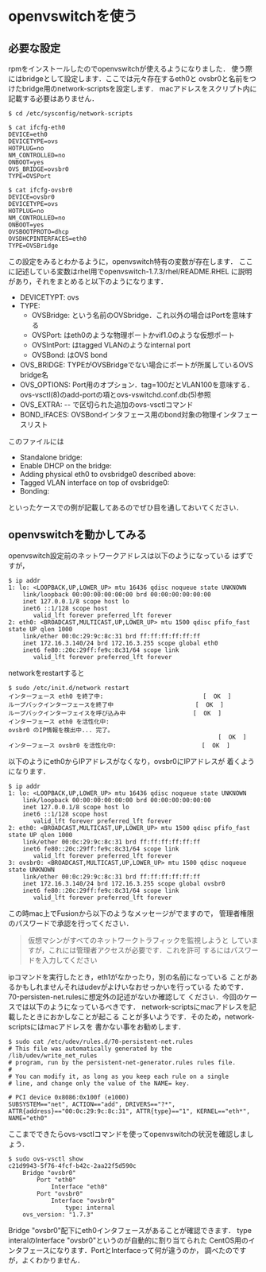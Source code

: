 # openvswitchを使う

## 必要な設定

rpmをインストールしたのでopenvswitchが使えるようになりました．
使う際にはbridgeとして設定します．ここでは元々存在するeth0と
ovsbr0と名前をつけたbridge用のnetwork-scriptsを設定します．
macアドレスをスクリプト内に記載する必要はありません．

    $ cd /etc/sysconfig/network-scripts
    
    $ cat ifcfg-eth0
    DEVICE=eth0
    DEVICETYPE=ovs
    HOTPLUG=no
    NM_CONTROLLED=no
    ONBOOT=yes
    OVS_BRIDGE=ovsbr0
    TYPE=OVSPort
    
    $ cat ifcfg-ovsbr0
    DEVICE=ovsbr0
    DEVICETYPE=ovs
    HOTPLUG=no
    NM_CONTROLLED=no
    ONBOOT=yes
    OVSBOOTPROTO=dhcp
    OVSDHCPINTERFACES=eth0
    TYPE=OVSBridge

この設定をみるとわかるように，openvswitch特有の変数が存在します．
ここに記述している変数はrhel用でopenvswitch-1.7.3/rhel/README.RHEL
に説明があり，それをまとめると以下のようになります．

* DEVICETYPT: ovs
* TYPE:
    * OVSBridge: <name>という名前のOVSbridge．これ以外の場合はPortを意味する
    * OVSPort: <name>はeth0のような物理ポートかvif1.0のような仮想ポート
    *  OVSIntPort: <name>はtagged VLANのようなinternal port
    *  OVSBond: <name>はOVS bond
* OVS_BRIDGE: TYPEがOVSBridgeでない場合にポートが所属しているOVS bridge名
* OVS_OPTIONS: Port用のオプション．tag=100だとVLAN100を意味する．ovs-vsctl(8)のadd-portの項とovs-vswitchd.conf.db(5)参照
* OVS_EXTRA: -- で区切られた追加のovs-vsctlコマンド
* BOND_IFACES: OVSBondインタフェース用のbond対象の物理インタフェースリスト

このファイルには

* Standalone bridge:
* Enable DHCP on the bridge:
* Adding physical eth0 to ovsbridge0 described above:
* Tagged VLAN interface on top of ovsbridge0:
* Bonding:

といったケースでの例が記載してあるのでぜひ目を通しておいてください．

## openvswitchを動かしてみる

openvswitch設定前のネットワークアドレスは以下のようになっている
はずですが，

    $ ip addr
    1: lo: <LOOPBACK,UP,LOWER_UP> mtu 16436 qdisc noqueue state UNKNOWN
        link/loopback 00:00:00:00:00:00 brd 00:00:00:00:00:00
        inet 127.0.0.1/8 scope host lo
        inet6 ::1/128 scope host
           valid_lft forever preferred_lft forever
    2: eth0: <BROADCAST,MULTICAST,UP,LOWER_UP> mtu 1500 qdisc pfifo_fast state UP qlen 1000
        link/ether 00:0c:29:9c:8c:31 brd ff:ff:ff:ff:ff:ff
        inet 172.16.3.140/24 brd 172.16.3.255 scope global eth0
        inet6 fe80::20c:29ff:fe9c:8c31/64 scope link
           valid_lft forever preferred_lft forever

networkをrestartすると

    $ sudo /etc/init.d/network restart
    インターフェース eth0 を終了中:                            [  OK  ]
    ループバックインターフェースを終了中                       [  OK  ]
    ループバックインターフェイスを呼び込み中                   [  OK  ]
    インターフェース eth0 を活性化中: 
    ovsbr0 のIP情報を検出中... 完了。
                                                               [  OK  ]
    インターフェース ovsbr0 を活性化中:                        [  OK  ]

以下のようにeth0からIPアドレスがなくなり，ovsbr0にIPアドレスが
着くようになります．

    $ ip addr
    1: lo: <LOOPBACK,UP,LOWER_UP> mtu 16436 qdisc noqueue state UNKNOWN
        link/loopback 00:00:00:00:00:00 brd 00:00:00:00:00:00
        inet 127.0.0.1/8 scope host lo
        inet6 ::1/128 scope host
           valid_lft forever preferred_lft forever
    2: eth0: <BROADCAST,MULTICAST,UP,LOWER_UP> mtu 1500 qdisc pfifo_fast state UP qlen 1000
        link/ether 00:0c:29:9c:8c:31 brd ff:ff:ff:ff:ff:ff
        inet6 fe80::20c:29ff:fe9c:8c31/64 scope link
           valid_lft forever preferred_lft forever
    3: ovsbr0: <BROADCAST,MULTICAST,UP,LOWER_UP> mtu 1500 qdisc noqueue state UNKNOWN
        link/ether 00:0c:29:9c:8c:31 brd ff:ff:ff:ff:ff:ff
        inet 172.16.3.140/24 brd 172.16.3.255 scope global ovsbr0
        inet6 fe80::20c:29ff:fe9c:8c31/64 scope link
           valid_lft forever preferred_lft forever

この時mac上でFusionから以下のようなメッセージがでますので，
管理者権限のパスワードで承認を行ってください．

> 仮想マシンがすべてのネットワークトラフィックを監視しようと
していますが，これには管理者アクセスが必要です．これを許可
するにはパスワードを入力してください

ipコマンドを実行したとき，eth1がなかったり，別の名前になっている
ことがあるかもしれませんそれはudevがよけいなおせっかいを行っている
ためです．70-persisten-net.rulesに想定外の記述がないか確認して
ください．今回のケースでは以下のようになっているべきです．
network-scriptsにmacアドレスを記載したときにおかしなことが起こる
ことが多いようです．そのため，network-scriptsにはmacアドレスを
書かない事をお勧めします．

    $ sudo cat /etc/udev/rules.d/70-persistent-net.rules
    # This file was automatically generated by the /lib/udev/write_net_rules
    # program, run by the persistent-net-generator.rules rules file.
    #
    # You can modify it, as long as you keep each rule on a single
    # line, and change only the value of the NAME= key.
    
    # PCI device 0x8086:0x100f (e1000)
    SUBSYSTEM=="net", ACTION=="add", DRIVERS=="?*", ATTR{address}=="00:0c:29:9c:8c:31", ATTR{type}=="1", KERNEL=="eth*", NAME="eth0"

ここまでできたらovs-vsctlコマンドを使ってopenvswitchの状況を確認しましょう．

    $ sudo ovs-vsctl show
    c21d9943-5f76-4fcf-b42c-2aa22f5d590c
        Bridge "ovsbr0"
            Port "eth0"
                Interface "eth0"
            Port "ovsbr0"
                Interface "ovsbr0"
                    type: internal
        ovs_version: "1.7.3"

Bridge "ovsbr0"配下にeth0インタフェースがあることが確認できます．
type interalのInterface "ovsbr0"というのが自動的に割り当てられた
CentOS用のインタフェースになります．PortとInterfaceって何が違うのか，
調べたのですが，よくわかりません．
